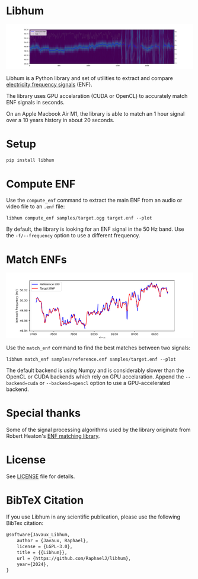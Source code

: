 # Libhum

![Libhum computing an ENF signal](images/compute_enf.png)

Libhum is a Python library and set of utilities to extract and compare
[electricity frequency signals](https://en.wikipedia.org/wiki/Electrical_network_frequency_analysis)
(ENF).

The library uses GPU accelaration (CUDA or OpenCL) to accurately match ENF signals in seconds.

On an Apple Macbook Air M1, the library is able to match an 1 hour signal over a 10 years history in
about 20 seconds.

# Setup

```
pip install libhum
```

# Compute ENF

Use the `compute_enf` command to extract the main ENF from an audio or video file to an `.enf` file:

```
libhum compute_enf samples/target.ogg target.enf --plot
```

By default, the library is looking for an ENF signal in the 50 Hz band. Use the `-f/--frequency`
option to use a different frequency.

# Match ENFs

![Libhum matching two ENF signals](images/match_enf.png)

Use the `match_enf` command to find the best matches between two signals:

```
libhum match_enf samples/reference.enf samples/target.enf --plot
```

The default backend is using Numpy and is considerably slower than the OpenCL or CUDA backends which
rely on GPU accelaration. Append the `--backend=cuda` or `--backend=opencl` option to use a
GPU-accelerated backend.

# Special thanks

Some of the signal processing algorithms used by the library originate from Robert Heaton's
[ENF matching library](https://github.com/robert/enf-matching).

# License

See [LICENSE](LICENSE) file for details.

# BibTeX Citation

If you use Libhum in any scientific publication, please use the following BibTex citation:

```
@software{Javaux_Libhum,
    author = {Javaux, Raphael},
    license = {LGPL-3.0},
    title = {{Libhum}},
    url = {https://github.com/RaphaelJ/libhum},
    year={2024},
}
```